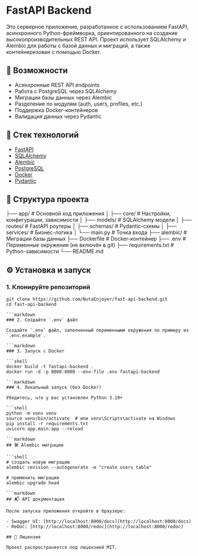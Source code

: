 # FastAPI Backend

Это серверное приложение, разработанное с использованием FastAPI, асинхронного Python-фреймворка, ориентированного на создание высокопроизводительных REST API. Проект использует SQLAlchemy и Alembic для работы с базой данных и миграций, а также контейнеризован с помощью Docker.

## 📌 Возможности

- Асинхронные REST API endpoints
- Работа с PostgreSQL через SQLAlchemy
- Миграции базы данных через Alembic
- Разделение по модулям (auth, users, profiles, etc.)
- Поддержка Docker-контейнеров
- Валидация данных через Pydantic

## 🚀 Стек технологий

- [FastAPI](https://fastapi.tiangolo.com/)
- [SQLAlchemy](https://www.sqlalchemy.org/)
- [Alembic](https://alembic.sqlalchemy.org/)
- [PostgreSQL](https://www.postgresql.org/)
- [Docker](https://www.docker.com/)
- [Pydantic](https://docs.pydantic.dev/)

## 📁 Структура проекта

├── app/ # Основной код приложения
│ ├── core/ # Настройки, конфигурации, зависимости
│ ├── models/ # SQLAlchemy модели
│ ├── routes/ # FastAPI роутеры
│ ├── schemas/ # Pydantic-схемы
│ ├── services/ # Бизнес-логика
│ └── main.py # Точка входа
├── alembic/ # Миграции базы данных
├── Dockerfile # Docker-контейнер
├── .env # Переменные окружения (не включён в git)
├── requirements.txt # Python-зависимости
└── README.md 

## ⚙️ Установка и запуск

### 1. Клонируйте репозиторий

```shell
git clone https://github.com/NutaEnjoyer/fast-api-backend.git
cd fast-api-backend

```markdown
### 2. Создайте `.env` файл

Создайте `.env` файл, заполненный переменными окружения по примеру из `.env.example`.

```markdown
### 3. Запуск с Docker

```shell
docker build -t fastapi-backend .
docker run -d -p 8000:8000 --env-file .env fastapi-backend

```markdown
### 4. Локальный запуск (без Docker)

Убедитесь, что у вас установлен Python 3.10+

```shell
python -m venv venv
source venv/bin/activate  # или venv\Scripts\activate на Windows
pip install -r requirements.txt
uvicorn app.main:app --reload

```markdown
## 🛠 Alembic миграции

```shell
# создать новую миграцию
alembic revision --autogenerate -m "create users table"

# применить миграции
alembic upgrade head

```markdown
## 📬 API документация

После запуска приложения откройте в браузере:

- Swagger UI: [http://localhost:8000/docs](http://localhost:8000/docs)
- ReDoc: [http://localhost:8000/redoc](http://localhost:8000/redoc)

## 📄 Лицензия

Проект распространяется под лицензией MIT.